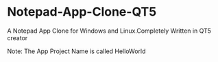 # Notepad-App-Clone-QT5
A Notepad App Clone for Windows and Linux.Completely Written in QT5 creator

Note: The App Project Name is called HelloWorld
